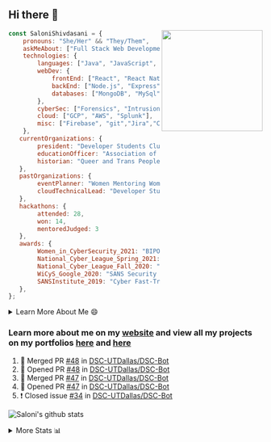 ## Hi there 👋

<img align='right' src="https://storage.googleapis.com/saloni-shivdasani-resume/Saloni.png" width="200">

```javascript
const SaloniShivdasani = {
    pronouns: "She/Her" && "They/Them",
    askMeAbout: ["Full Stack Web Development", "Cloud Computing", "Cyber Security"],
    technologies: {
        languages: ["Java", "JavaScript", "SQL", "Python", "C++", "BASH", "R"],
        webDev: {
            frontEnd: ["React", "React Native", "Electron"],
            backEnd: ["Node.js", "Express", "Flask"],
            databases: ["MongoDB", "MySql"],
        },
        cyberSec: ["Forensics", "Intrusion Detection", "Security Operations", "Network and Application Penetration Testing"],
        cloud: ["GCP", "AWS", "Splunk"],
        misc: ["Firebase", "git","Jira","Confluence"]
    },
   currentOrganizations: {
        president: "Developer Students Club, UTD",
        educationOfficer: "Association of Computer Machinery, UTD",
        historian: "Queer and Trans People of Color, UTD",
   },
   pastOrganizations: {
        eventPlanner: "Women Mentoring Women in Engineering, UTD",
        cloudTechnicalLead: "Developer Students Club, UTD",
   },
   hackathons: {
        attended: 28,
        won: 14,
        mentoredJudged: 3
   },
   awards: {
        Women_in_CyberSecurity_2021: "BIPOC Fellowship Award",
        National_Cyber_League_Spring_2021: "Gold Bracket Competitor - Top 15% nationally",
        National_Cyber_League_Fall_2020: "Gold Bracket Competitor - Top 15% nationally",
        WiCyS_Google_2020: "SANS Security Training Scholarship",
        SANSInstitute_2019: "Cyber Fast-Track Game Quarter-Finalist",
   },
};
```

<!--START_SECTION:table-->
<details>

<summary>Learn More About Me 😄 </summary>

I am a senior at The University of Texas at Dallas, and I am currently majoring in Software Engineering with a concentration in Information Assurance. I am interested and have experience in full stack development, cloud computing, and cybersecurity. I hope to find opportunities where I can gain exposure to algorithm and project design. My ultimate aim is to develop futuristic products for users because I am inspired by the impact of computing on society.

I have experience in full stack web development through my participation and awards in hackathons where I have learnt and used React, Node.js, Express, MongoDB, Flask, NLTK, and React Native along with GIT, GCP, and Firebase. Last semester, I was also responsible for backend development for a project at a local NGO where I created a REST API using Node.js, Express, MongoDB and SQL and hosted it on servers using GCP. 

From my coursework and local competitions, I have skills in algorithms and data structures in Java, database management using SQL and machine learning using Python and R. I have also been a quarter-finalist in a national cybersecurity completion hosted by the SANS institute.

I am also actively involved in campus organization where I am the cloud technical lead for Developer Student Club, Mentor and Education Officer for Association of Computing Machinery, event planner for Women Mentoring Women in Engineering and IT Committee member for IEEE.

</details>

<!--END_SECTION:table-->

### Learn more about me on my [website](https://www.saloni-shivdasani.codes) and view all my projects on my portfolios [here](https://www.saloni-shivdasani.codes/projects) and  [here](http://devpost.com/SaloniS)

<!--START_SECTION:activity-->
1. 🎉 Merged PR [#48](https://github.com/DSC-UTDallas/DSC-Bot/pull/48) in [DSC-UTDallas/DSC-Bot](https://github.com/DSC-UTDallas/DSC-Bot)
2. 💪 Opened PR [#48](https://github.com/DSC-UTDallas/DSC-Bot/pull/48) in [DSC-UTDallas/DSC-Bot](https://github.com/DSC-UTDallas/DSC-Bot)
3. 🎉 Merged PR [#47](https://github.com/DSC-UTDallas/DSC-Bot/pull/47) in [DSC-UTDallas/DSC-Bot](https://github.com/DSC-UTDallas/DSC-Bot)
4. 💪 Opened PR [#47](https://github.com/DSC-UTDallas/DSC-Bot/pull/47) in [DSC-UTDallas/DSC-Bot](https://github.com/DSC-UTDallas/DSC-Bot)
5. ❗️ Closed issue [#34](https://github.com/DSC-UTDallas/DSC-Bot/issues/34) in [DSC-UTDallas/DSC-Bot](https://github.com/DSC-UTDallas/DSC-Bot)
<!--END_SECTION:activity-->

![Saloni's github stats](https://github-readme-stats.vercel.app/api?username=SaloniSS)

<!--START_SECTION:table-->
<details>

<summary>More Stats 📊 </summary>

<!--START_SECTION:waka-->
![Lines of code](https://img.shields.io/badge/From%20Hello%20World%20I%27ve%20Written-1.3%20million%20lines%20of%20code-blue)

**🐱 My GitHub Data** 

> 🏆 387 Contributions in the Year 2021
 > 
> 📦 590.6 kB Used in GitHub's Storage 
 > 
> 💼 Opted to Hire
 > 
> 📜 28 Public Repositories 
 > 
> 🔑 21 Private Repositories  
 > 
**I'm a Night 🦉** 

```text
🌞 Morning    73 commits     ███░░░░░░░░░░░░░░░░░░░░░░   14.2% 
🌆 Daytime    147 commits    ███████░░░░░░░░░░░░░░░░░░   28.6% 
🌃 Evening    211 commits    ██████████░░░░░░░░░░░░░░░   41.05% 
🌙 Night      83 commits     ████░░░░░░░░░░░░░░░░░░░░░   16.15%

```
📅 **I'm Most Productive on Sunday** 

```text
Monday       104 commits    █████░░░░░░░░░░░░░░░░░░░░   20.23% 
Tuesday      83 commits     ████░░░░░░░░░░░░░░░░░░░░░   16.15% 
Wednesday    35 commits     █░░░░░░░░░░░░░░░░░░░░░░░░   6.81% 
Thursday     8 commits      ░░░░░░░░░░░░░░░░░░░░░░░░░   1.56% 
Friday       25 commits     █░░░░░░░░░░░░░░░░░░░░░░░░   4.86% 
Saturday     121 commits    ██████░░░░░░░░░░░░░░░░░░░   23.54% 
Sunday       138 commits    ██████░░░░░░░░░░░░░░░░░░░   26.85%

```


📊 **This Week I Spent My Time On** 

```text
⌚︎ Time Zone: America/Chicago

💬 Programming Languages: 
JavaScript               1 hr 49 mins        █████████░░░░░░░░░░░░░░░░   36.63% 
Other                    1 hr 17 mins        ██████░░░░░░░░░░░░░░░░░░░   25.74% 
Dart                     58 mins             █████░░░░░░░░░░░░░░░░░░░░   19.55% 
TypeScript               26 mins             ██░░░░░░░░░░░░░░░░░░░░░░░   8.95% 
HTML                     22 mins             █░░░░░░░░░░░░░░░░░░░░░░░░   7.47%

```

**I Mostly Code in JavaScript** 

```text
JavaScript               23 repos            ███████████░░░░░░░░░░░░░░   46.0% 
Java                     7 repos             ███░░░░░░░░░░░░░░░░░░░░░░   14.0% 
Python                   7 repos             ███░░░░░░░░░░░░░░░░░░░░░░   14.0% 
CSS                      3 repos             █░░░░░░░░░░░░░░░░░░░░░░░░   6.0% 
TypeScript               3 repos             █░░░░░░░░░░░░░░░░░░░░░░░░   6.0%

```



 Last Updated on 03/10/2021
<!--END_SECTION:waka-->

<!--END_SECTION:table-->

<!--
**SaloniSS/SaloniSS** is a ✨ _special_ ✨ repository because its `README.md` (this file) appears on your GitHub profile.

Here are some ideas to get you started:

- 🔭 I’m currently working on ...
- 🌱 I’m currently learning ...
- 👯 I’m looking to collaborate on ...
- 🤔 I’m looking for help with ...
- 💬 Ask me about ...
- 📫 How to reach me: ...
- 😄 Pronouns: ...
- ⚡ Fun fact: ...
-->
